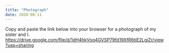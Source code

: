 ```yaml
---
title: "Photograph"
date: 2020-06-11
---
```


Copy and paste the link below into your browser for a photograph of my sister and I.
https://drive.google.com/file/d/1dH4hkVoq4GVSP79fd19XfR6tiE2LgjZr/view?usp=sharing
